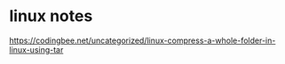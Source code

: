 # linux notes

https://codingbee.net/uncategorized/linux-compress-a-whole-folder-in-linux-using-tar

